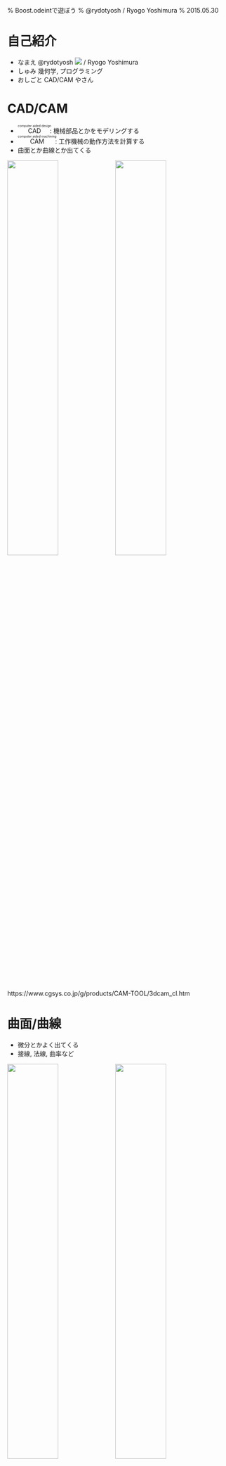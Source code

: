% Boost.odeintで遊ぼう
% @rydotyosh / Ryogo Yoshimura
% 2015.05.30


# 自己紹介

- なまえ
@rydotyosh <img src="resource/castela2.png" /> / Ryogo Yoshimura
- しゅみ
幾何学, プログラミング
- おしごと
CAD/CAM やさん


# CAD/CAM

- <ruby>CAD<rt>computer aided design</rt></ruby>: 機械部品とかをモデリングする
- <ruby>CAM<rt>computer aided machining</rt></ruby>: 工作機械の動作方法を計算する
- 曲面とか曲線とか出てくる

<img src="resource/koukouritu1_s.jpg" width="48%" /> <img src="resource/v3_3d_touara_1.gif" width="48%" />

<div class="cite">
https://www.cgsys.co.jp/g/products/CAM-TOOL/3dcam_cl.htm
</div>


# 曲面/曲線

- 微分とかよく出てくる
- 接線, 法線, 曲率など

<img src="resource/640px-Tangentialvektor.svg.png" width="48%" /> <img src="resource/Surface_normal.png" width="48%" />

<div class="cite">
http://en.wikipedia.org/wiki/Tangent_space
http://en.wikipedia.org/wiki/Normal_(geometry)
</div>


# 曲面/曲線

- 微分方程式も出てくる
- 交線など

<img class="center_img" src="resource/210px-Cylindric_section.svg.png" width="30%" />

<div class="cite">
http://en.wikipedia.org/wiki/Cross_section_(geometry)
</div>


# Boost.odeint

- おでいんと<sup>[要出典]</sup>
- <ruby>常微分方程式<rt>ordinary differential equation</rt></ruby>の
<ruby>初期値問題<rt>initial value problem</rt></ruby>の
<ruby>数値近似<rt>numerical approximation</rt></ruby>を求めるライブラリ
- 普通の<ruby>積分<rt>integral</rt></ruby>の数値近似も OK
- Boost 1.53.0 から

<img class="center_img" src="resource/logo_odeint.jpg" width="30%" />

<div class="cite">
http://www.boost.org/doc/libs/release/libs/numeric/odeint/doc/html/index.html
</div>


# Boost.odeint

- テンプレート力高い
- アダプタ
std.vector, array, complex,
boost.ublas, range, fusion, multiprecision, unit,
Eigen, Thrust(CUDA, OpenMP), VexCL(OpenCL)
- コンセプト
各種の解法をほぼ同じインタフェイスで使える
原理的に互換性のない解法もあるが


# 微分

- 傾き $\{x(t+\Delta t) - x(t)\}/\Delta t$
- 接線方向 $x^\prime(t)$
- 次の時点に行くときにどう進むか

<img src="resource/800px-Secant-calculus.svg.png" width="48%" /> <img src="resource/800px-Tangent-calculus.svg.png" width="48%" />

<div class="cite">
http://en.wikipedia.org/wiki/Derivative
</div>


# 常微分方程式の初期値問題

- 最初の状態が分かっている
- 次の状態が予測できる
- 好きな時点での状態が分かるようにしたい

<img src="resource/Hubble2005-01-barred-spiral-galaxy-NGC1300.jpg" width="48%" /> <img src="resource/Chesapeake_Waterbird_Food_Web.jpg" width="48%" />

<div class="cite">
http://en.wikipedia.org/wiki/Galaxy
http://en.wikipedia.org/wiki/Food_chain
</div>


# 常微分方程式の初期値問題

- パラメータ, 時刻 $t$
- 未知関数, 状態 $x(t)$
- 最初の状態 $x(0)$ が分かっている
$$
x(0) = x_0
$$
- 次の状態が予測できる: $f$ が分かっている
$$
x^\prime(t) = f(x, t)
$$
- 好きな時点での状態: $x(t)$ を求めたい


# 常微分方程式の初期値問題

- 矢印の方向に流れていくようなイメージ

<img class="center_img" src="resource/exponential_vf.png" />


# 解析解と数値近似

- 解析解が求まってくれるとうれしい
- 普通は求めるのがとても難しい
- 数値計算で近似的に求める


# 解析解が求まってくれる例

- 微分方程式
$$
x^\prime(t) = x(t)
$$
- 初期条件
$$
x(0) = 1
$$

. . .

- 微分しても変わらないただ一つの関数

. . .

- 解析解
$$
x(t) = \exp(t) = e^t
$$
- 解析解を知らないふりして数値近似を求めてみる


# 数値近似の基本的な考え方

- <ruby>陽的<rt>explicit</rt></ruby> Euler 法
$$
x(t+\Delta t) \approx x(t) + x^\prime(t) \Delta t
$$
    1. ステップ $\Delta t$ を決める
    2. パラメータ $t$ で微分を求める
    3. パラメータ $t+\Delta t$ まで接線方向に進む
    4. パラメータを $t+\Delta t$ に進める
    5. 再帰


# 陽的 Euler 法

- 手計算


# 陽的 Euler 法

<div style="font-size:70%">
- $x^\prime(t)=x(t), \Delta t = 0.1$
- パラメータ $t = 0$
- 未知関数 $x(0) = 1$
- 微分 $x^\prime(0) = 1$
- 接線方向に進む $x(0.1) \approx x(0) + x^\prime(0) \Delta t = 1.1$
</div>

<img class="center_img" src="resource/ploteu1.png" width="70%" />


# 陽的 Euler 法

<div style="font-size:70%">
- $x^\prime(t)=x(t), \Delta t = 0.1$
- パラメータ $t = 0.1$
- 未知関数 $x(0.1) = 1.1$
- 微分 $x^\prime(0.1) = 1.1$
- 接線方向に進む $x(0.2) \approx x(0.1) + x^\prime(0.1) \Delta t = 1.21$
</div>

<img class="center_img" src="resource/ploteu2.png" width="70%" />


# 陽的 Euler 法

- 手計算2回やったら飽きる
- odeintに解いてもらう
- 状態の型を決める

```cpp
#include <iostream>
#include <array>
#include <boost/numeric/odeint.hpp>
namespace odeint = boost::numeric::odeint;
using state_type = std::array< double, 1 >;
```

# 陽的 Euler 法

- システム $x^\prime = f(x,t)$ を記述する

```cpp
auto exponential = [](
  const state_type &x,
  state_type &dxdt,
  const double /* t */
) {
  dxdt[ 0 ] = x[ 0 ]; // x`(t) = x(t)
};
```

# 陽的 Euler 法

- 初期値とか

```cpp
auto x0 = state_type{ 1.0 }; // 初期状態
auto t0 = 0.0; // 開始パラメータ
auto t1 = 1.0; // 終了パラメータ
auto dt = 0.1; // ステップ
```

# 陽的 Euler 法

- 求める

```cpp
auto stepper =
  odeint::euler< state_type >();
odeint::integrate_const(
  stepper, exponential, x0, t0, t1, dt,
  [](const state_type &x, const double t){
    std::cout << t << "\t"
              << x[ 0 ] << std::endl;
  } );
```


# 陽的 Euler 法

- できあがったものがこちらです
- 粗い気がする

<img class="center_img" src="resource/plotexponential_dt01.png" />


# 陽的 Euler 法

- 実際粗い
- $\Delta t$ = 1.0e-1, 相対誤差 4.5e-2


# 陽的 Euler 法

- $\Delta t$ を細かくすると精度がよくなる
- $\Delta t$ = 1.0e-2, 相対誤差 4.9e-3

<img class="center_img" src="resource/plotexponential_dt001.png" />


# 数値近似の基本的な考え方

- $\Delta t$ をもっと細かくすればいい気がする
- 精度1ケタ上げるのに10倍の計算が必要
- このままだとつらい

# Runge-Kutta 法

- 精度を改善したやつ

```cpp
auto stepper =
  odeint::runge_kutta4< state_type >();
odeint::integrate_const(
  stepper, exponential, x0, t0, t1, dt,
  [](const state_type &x, const double t){
    std::cout << t << "\t"
              << x[ 0 ] << std::endl;
  } );
```


# Runge-Kutta 法

- たいへんぴったり
- $\Delta t$ = 1.0e-1, 相対誤差 7.6e-7

<img class="center_img" src="resource/plotexponential_rk_dt01.png" />


# Runge-Kutta 法

- $\Delta t$ による誤差の変化
- Runge-Kutta 法ならなんとかしてくれる

<img class="center_img" src="resource/ploterr_eu.png" />


# いろんな数値近似

- odeintに用意されている解法

<img class="center_img" src="resource/odeintlist.png" width="90%" />


# いろんな数値近似

- たくさんある


# いろんな数値近似の考え方

- odeintに用意されている解法の考え方
- 次数
- 適応的
- 陽解法と陰解法
- 1ステップ法とマルチステップ法
- 数列加速


# 次数

- 未知関数 $x(t)$ を多項式展開
- 近似なので ある次数で項を打ち切っている
- 高次の項まで使えば精度がよくなる
- Euler 法 `odeint::euler`
1次近似
- Runge-Kutta 法 `odeint::runge_kutta4`
4次近似


# 適応的

- 近似値を求めたついでに
打ち切り誤差の推定値も求める
- Dormand–Prince 法 `odeint::runge_kutta_dopri5`
近似: 5次, 誤差: 4次
- Fehlberg 法 `odeint::runge_kutta_fehlberg78`
近似: 8次, 誤差: 7次
- $\Delta t$を自動的に補正できる
誤差が大きければ $\Delta t$ を小さく
誤差が小さければ $\Delta t$ を大きく


# 陽解法と陰解法

- <ruby>陽的<rt>explicit</rt></ruby> Euler 法  `odeint::euler`
$$
x(t+\Delta t) \approx x(t) + f(x, t) \Delta t
$$
- <ruby>陰的<rt>implicit</rt></ruby> Euler 法  `odeint::implicit_euler`
$$
x(t+\Delta t) \approx x(t) + f(x(t+\Delta t), t) \Delta t
$$
- 陰解法は両辺に$x(t+\Delta t)$が出てくる


# 陽解法と陰解法

- 陰解法は計算がめんどくさい
関数$f$をベクトル$x$で微分したもの (Jacobian) が必要になる
- 陰解法は安定性が高い
<ruby>硬い<rt>stiff</rt></ruby>微分方程式のときに使う
- Rosenbrock 法 `odeint::rosenbrock4`
高次の陰解法
さらに適応的な方法も使える


# 一般化 Runge-Kutta 法

- 次数, 適応的, 陽解法/陰解法を一般化する
$$
x(t+\Delta t) \approx x(t) + \Delta t \sum_{i=1}^s { b_i k_i },
$$ $$
k_i = f(x(t)+\sum_{j=1}^s {a_{ij} k_j}, t + c_i \Delta t), i = 1,...,s
$$
- $k$は予測値, $a, b$は予測値の重みづけ, $c$はパラメータの進め具合
- 係数 $a,b,c$によって解法の特性が決まる


# 一般化 Runge-Kutta 法

- Butcher tableau: 係数 $a,b,c$の一覧表
$$
 \begin{array}{c|cccc}
 c_1&a_{11}&a_{12}&\cdots&a_{1s} \\
 c_2&a_{21}&a_{22}&\cdots&a_{2s} \\
 \vdots&\vdots&\vdots&\ddots&\vdots \\
 c_s&a_{s1}&a_{s2}&\cdots &a_{ss} \\ \hline
 &b_1&b_2&\cdots &b_{s}
 \end{array}
$$


# 一般化 Runge-Kutta 法

- 陽的 Euler 法の Butcher tableau
$$
 \begin{array}{c|c}
 0& \\ \hline
  &1
 \end{array}
$$
- 陰的 Euler 法の Butcher tableau
$$
 \begin{array}{c|c}
 1&1 \\ \hline
  &1
 \end{array}
$$

# 一般化 Runge-Kutta 法

- (古典的) Runge-Kutta 法の Butcher tableau
$$
 \begin{array}{c|cccc}
 0&&&& \\
 1/2&1/2&&& \\
 1/2&0&1/2&& \\
 1&0&0&1& \\ \hline
  &1/6&1/3&1/3&1/6
 \end{array}
$$


# マルチステップ法

- 1ステップ法
$x(t)$をもとに$x(t+\Delta t)$を求める
Runge-Kutta 法の仲間はこれ
中間の値は求めているが、次のステップでは使っていない
- マルチステップ法
過去の数ステップをもとに次のステップを求める
ステップ数により次数が決まる
- Adams-Bashforth 法 `odeint::adams_bashforth`


# 数列加速

- マルチステップ法でステップを細かくしていくと精度が上がっていく
- 精度が上がっていく上がり方を数列加速を使って外挿する
- らしい
- ステップ長と次数が両方とも適応的
- Bulirsch-Stoer 法 `odeint::bulirsch_stoer`


# クロソイド曲線を書いてみる

- 直線と円弧のあいだをなめらかにつなぐ曲線
- 高速道路のインターチェンジなど

<img class="center_img" src="resource/17180604744_bbb27efc5f_z.jpg" width="60%" />

<div class="cite">
https://www.flickr.com/photos/jqpubliq/17180604744/
</div>


# クロソイド曲線を書いてみる

- 曲率半径 $R$
- 曲線長 $t$
- クロソイドパラメータ $A$
- クロソイド曲線
$$
R(t) \cdot t = A^2
$$
- 曲線長に反比例して半径が小さくなっていく


# クロソイド曲線を書いてみる

- 曲率半径の別表示, 角度 $\theta$
$$
\frac{1}{R}=\frac{d\theta}{d t}=A^2t
$$
- 手動で積分
$$
\theta = \frac{1}{2} A^2 t^2
$$
- ある曲線長の時点で曲線が進む方向が分かる
- 進む距離は単位長さ
- クロソイドパラメータ $A$ は省略して1とする


# クロソイド曲線を書いてみる

- 微分方程式
$$
x^\prime(t) = \cos \frac{t^2}{2}, y^\prime(t) = \sin \frac{t^2}{2}
$$
- 初期条件
$$
x(0)=0, y(0)=0
$$
- 右辺で状態を使っていない (普通の積分)
- かんたんそう
- 解析解は求まらない


# クロソイド曲線を書いてみる

- システムを記述する

```cpp
using state_type = std::array< double, 2 >;
auto clothoid = [](
  const state_type &/* x */,
  state_type &dxdt,
  const double t
) {
  dxdt[ 0 ] = cos( t * t / 2.0 ); // x`
  dxdt[ 1 ] = sin( t * t / 2.0 ); // y`
}
```


# クロソイド曲線を書いてみる

- デフォルトの積分関数を使ってみる

```cpp
auto x0 = state_type{ 0.0, 0.0 }; // 初期状態
auto t0 = 0.0;
auto t1 = 10.0;
auto dt = 0.01;
odeint::integrate(
  clothoid, x0, t0, t1, dt,
  []( const state_type &x, const double t ){
    std::cout << x[ 0 ] << "\t"
              << x[ 1 ] << std::endl;
  } );
```


# クロソイド曲線を書いてみる

- なんか粗い気がする

<img class="center_img" src="resource/plotclothoid0.png" />


# クロソイド曲線を書いてみる

- `integrate` は `dt` を適応的に変化させている
- `t1` のときの結果が欲しければこれで十分
- 精度の良い計算もほしいが、曲線の軌跡もほしい
- `runge_kutta_dopri5` と `integrate_const` を使う
- 適応的にステップを変化させるラッパーを付ける必要がある


# クロソイド曲線を書いてみる

- 積分の設定を少し変更

```cpp
auto stepper =
  odeint::controlled_runge_kutta<
    odeint::runge_kutta_dopri5< state_type > >();
odeint::integrate_const(
  stepper, clothoid, x0, t0, t1, dt,
  []( const state_type &x, const double t ){
    std::cout << x[ 0 ] << "\t"
              << x[ 1 ] << std::endl;
  } );
```


# クロソイド曲線を書いてみる

- じょうずにできました

<img class="center_img" src="resource/plotclothoid.png" />


# 複素数表現にしてみる

- クロソイド曲線を複素数表現にしてみる

$$
z^\prime(t) = \exp \frac{it^2}{2}, i = \sqrt {-1}
$$


# 複素数表現にしてみる

- システム
- 型を `array` から `complex` に変更するだけ

```cpp
//using state_type = std::array< double, 2 >;
  using state_type = std::complex< double >;
  auto clothoid = [](
    const state_type &/* x */,
    state_type &dxdt,
    const double t
  ) {
//  dxdt[ 0 ] = cos( t * t / 2.0 );
//  dxdt[ 1 ] = sin( t * t / 2.0 );
    dxdt = std::exp( 1i * t * t / 2.0 );
  };
```


# 複素数表現にしてみる

- 積分

```cpp
  auto stepper =
    odeint::controlled_runge_kutta<
      odeint::runge_kutta_dopri5< state_type > >();
  odeint::integrate_const(
    stepper, clothoid, x0, t0, t1, dt,
    [](const state_type &x, const double t){
//    std::cout << x[ 0 ] << "\t"
//              << x[ 1 ] << std::endl;
      std::cout << x.real() << "\t"
                << x.imag() << std::endl;
    } );
```


# 複素数表現にしてみる

- だいたいいっしょ
- テンプレート力高い
むしろユーザコードの方が残念に感じられる


# 天体の動き

- 天体の動きを書いてみる
- 恒星(原点固定) と 惑星1個
- 惑星が原点付近を通るとﾋﾞｭﾝってなる
精度が下がりやすい


# 天体の動き

- 万有引力から運動方程式をそのまま書く
$$
m r^{\prime \prime} = -\frac{r}{|r|} G \frac{Mm}{|r|^2}
$$
- めんどくさいので係数を省略
$$
r^{\prime \prime} = -\frac{r}{|r|^3}
$$
- ベクトル $r$ を成分 $x, y$ に分解
$$
x^{\prime \prime} = -\frac{x}{(x^2+y^2)^{3/2}}, 
$$ $$
y^{\prime \prime} = -\frac{y}{(x^2+y^2)^{3/2}}
$$


# 天体の動き

- 2階微分が出てくる
- 速度成分 $u, v$ で置きなおす
$$
u = x^\prime, v = y^\prime
$$
- 微分すると
$$
u^\prime = x^{\prime \prime}, v^\prime = y^{\prime \prime}
$$


# 天体の動き

- 微分方程式
$$
x^\prime = u, u^\prime = -\frac{x}{(x^2+y^2)^{3/2}}, 
$$ $$
y^\prime = v, v^\prime = -\frac{y}{(x^2+y^2)^{3/2}}
$$
- 初期条件
$$
x(0) = 3, u(0) = 0.3,
$$ $$
y(0) = 0, v(0) = 0.2
$$
- 右辺で時刻 $t$ を使っていない


# 天体の動き

- システム

```cpp
using state_type = std::vector< double >;
auto astro = [](
  const state_type &x,
  state_type &dxdt,
  const double /*t*/
) {
  dxdt[ 0 ] = x[ 2 ]; // u`
  dxdt[ 1 ] = x[ 3 ]; // v`
  auto r2 = x[ 0 ] * x[ 0 ] + x[ 1 ] * x[ 1 ];
  auto r3 = pow( r2, 3.0 / 2.0 );
  dxdt[ 2 ] = -x[ 0 ] / r3; // x`
  dxdt[ 3 ] = -x[ 1 ] / r3; // y`
};
```


# 天体の動き

- 積分

```cpp
auto x0 = state_type{ 3.0, 0.0, 0.3, 0.2 };
auto t0 = 0.0, t1 = 16.0, dt = 0.01;
auto stepper =
  odeint::controlled_runge_kutta<
    odeint::runge_kutta_dopri5< state_type > >();
odeint::integrate_const(
  stepper, astro, x0, t0, t1, dt,
  [](const state_type &x, const double t){
    std::cout << t << "\t"
              << x[ 0 ] << "\t"
              << x[ 1 ] << std::endl;
  } );
```


# 天体の動き

- 実際楕円

<img class="center_img" src="resource/astro0.png" />


# 天体の動き

- $x, y$ 成分も見てみる
- よく追従できている

<img class="center_img" src="resource/astro0xy.png" />


# 天体の動き

- $\Delta t$ を粗くしてみる `dt = 0.2`

```cpp
auto x0 = state_type{ 3.0, 0.0, 0.3, 0.2 };
auto t0 = 0.0, t1 = 16.0, dt = 0.2;
auto stepper =
  odeint::controlled_runge_kutta<
    odeint::runge_kutta_dopri5< state_type > >();
odeint::integrate_const(
  stepper, astro, x0, t0, t1, dt,
  [](const state_type &x, const double t){
    std::cout << t << "\t"
              << x[ 0 ] << "\t"
              << x[ 1 ] << std::endl;
  } );
```


# 天体の動き

- 描画は粗いがちゃんと戻ってきている
- 中身で適応的に計算しているおかげ

<img class="center_img" src="resource/astro.png" />


# 天体の動き

- よく追従できている

<img class="center_img" src="resource/astroxy.png" />


# 天体の動き

- 適応的方法で出力してみる `dt = 0.2`

```cpp
auto x0 = state_type{ 3.0, 0.0, 0.3, 0.2 };
auto t0 = 0.0, t1 = 16.0, dt = 0.2;
auto stepper =
  odeint::controlled_runge_kutta<
    odeint::runge_kutta_dopri5< state_type > >();
odeint::integrate_adaptive(
  stepper, astro, x0, t0, t1, dt,
  [](const state_type &x, const double t){
    std::cout << t << "\t"
              << x[ 0 ] << "\t"
              << x[ 1 ] << std::endl;
  } );
```

# 天体の動き

- 原点付近でがんばって計算していることがわかる

<img class="center_img" src="resource/astroa.png" />


# 天体の動き

- よく追従できている

<img class="center_img" src="resource/astroaxy.png" />


# 感想

- いろんな微分方程式の数値解法がのっていておもしろかった
正直 (古典的) Runge-Kutta 法ぐらいしか知らなかった
- テンプレート力高い (再掲)
- OpenMP とか OpenCL とかでも遊んでみたい


# 蛇足

- AC-Engine
複数言語・複数プラットフォーム対応(を目指す)ゲームエンジン
https://github.com/ac-engine/ac-engine
なんかがんばっているので手伝ってあげてください

